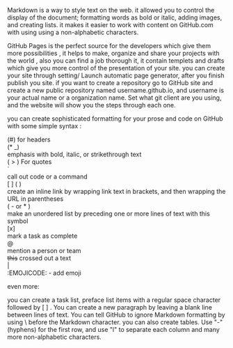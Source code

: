 
Markdown is a way to style text on the web. it allowed you to control the display of the document; formatting words as bold or italic, adding images, and creating lists. it makes it easier to work with content on GitHub.com with using  using a non-alphabetic characters. 

GitHub Pages is the perfect source for the developers which give them more possibilities , it helps to make, organize and share your projects with the world , also you can find a job thorough it, it contain templets and drafts which give you more control of the presentation of your site. you can create your site through setting/ Launch automatic page generator, after you finish publish you site.  if you want to create a repository go to GitHub site and create a new public repository named username.github.io, and username is your actual name or a organization name.  Set what git client are you using, and the website will show you the steps through each one. 

you can create sophisticated formatting for your prose and code on GitHub with some simple syntax : 
                                                                                              

  (#)
   for headers                                                                                     
 (*  _)            
 emphasis with bold, italic, or strikethrough text                                                            
  ( > )
For quotes                                                                                           
  `    
  call out code or a command                                                                                       
  [ ] ( )	     
  create an inline link by wrapping link text in brackets, and then wrapping the URL in parentheses                             
 ( - or * )         
 make an unordered list by preceding one or more lines of text with this symbol                                   
  [x]           
  mark a task as complete                                                                              
  @              
  mention a person or team                                                                                         
  ~~this~~       crossed out a text                                                                                                         
   |                                                                                             
 :EMOJICODE: -  add emoji 

even more:

 you can create a task list, preface list items with a regular space character followed by [ ] .
 You can create a new paragraph by leaving a blank line between lines of text.
 You can tell GitHub to ignore Markdown formatting by using \ before the Markdown character.
 you can also create tables. Use "-" (hyphens) for the first row, and use "l" to separate each column and many more non-alphabetic characters.